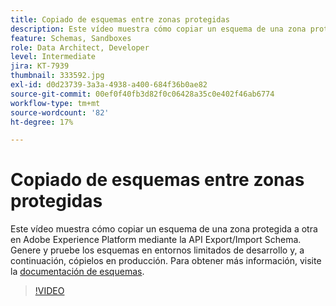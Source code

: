```yaml
---
title: Copiado de esquemas entre zonas protegidas
description: Este vídeo muestra cómo copiar un esquema de una zona protegida a otra en Adobe Experience Platform mediante la API Export/Import Schema.
feature: Schemas, Sandboxes
role: Data Architect, Developer
level: Intermediate
jira: KT-7939
thumbnail: 333592.jpg
exl-id: d0d23739-3a3a-4938-a400-684f36b0ae82
source-git-commit: 00ef0f40fb3d82f0c06428a35c0e402f46ab6774
workflow-type: tm+mt
source-wordcount: '82'
ht-degree: 17%

---
```


# Copiado de esquemas entre zonas protegidas

Este vídeo muestra cómo copiar un esquema de una zona protegida a otra en Adobe Experience Platform mediante la API Export/Import Schema. Genere y pruebe los esquemas en entornos limitados de desarrollo y, a continuación, cópielos en producción. Para obtener más información, visite la [documentación de esquemas](https://experienceleague.adobe.com/docs/experience-platform/xdm/home.html?lang=es).

>[!VIDEO](https://video.tv.adobe.com/v/333592?learn=on)
